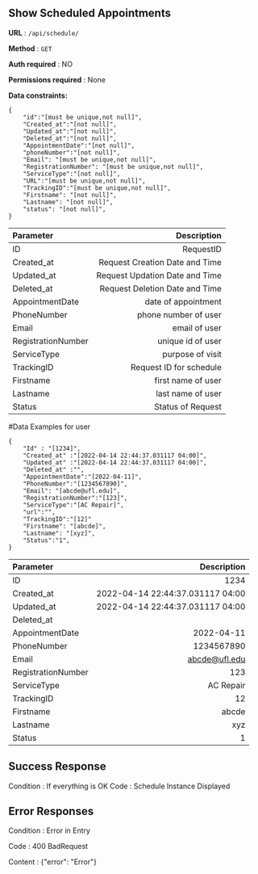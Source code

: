 


## Show Scheduled Appointments


**URL** : ``` /api/schedule/ ```

**Method** : ``` GET ```

**Auth required** : NO

**Permissions required** : None

**Data constraints:**

```
{
    "id":"[must be unique,not null]",
    "Created_at":"[not null]",
    "Updated_at":"[not null]",
    "Deleted_at":"[not null]",
    "AppointmentDate":"[not null]",
    "phoneNumber":"[not null]",
    "Email": "[must be unique,not null]",
    "RegistrationNumber": "[must be unique,not null]",
    "ServiceType":"[not null]",
    "URL":"[must be unique,not null]",
    "TrackingID":"[must be unique,not null]",
    "Firstname": "[not null]",
    "Lastname": "[not null]",
    "status": "[not null]",
}
```
| Parameter      | Description
| :---        |    ----:  
| ID | RequestID
| Created_at | Request Creation Date and Time   
| Updated_at | Request Updation Date and Time  
| Deleted_at | Request Deletion Date and Time   
| AppointmentDate | date of appointment
| PhoneNumber | phone number of user     
| Email      |email of user 
| RegistrationNumber | unique id of user
| ServiceType | purpose of visit
| TrackingID | Request ID for schedule        
| Firstname      | first name of user      
| Lastname   | last name of user 
| Status | Status of Request

#Data Examples for user
```
{
    "Id" : "[1234]",
    "Created_at" :"[2022-04-14 22:44:37.031117 04:00]",
    "Updated_at" :"[2022-04-14 22:44:37.031117 04:00]",
    "Deleted_at" :"",
    "AppointmentDate":"[2022-04-11]",
    "PhoneNumber":"[1234567890]",
    "Email": "[abcde@ufl.edu]",
    "RegistrationNumber":"[123]",
    "ServiceType":"[AC Repair]",
    "url":"",
    "TrackingID":"[12]"
    "Firstname": "[abcde]",
    "Lastname": "[xyz]",
    "Status":"1",
}

```
| Parameter      | Description
| :---        |    ----:  
| ID | 1234
| Created_at | 2022-04-14 22:44:37.031117 04:00   
| Updated_at | 2022-04-14 22:44:37.031117 04:00  
| Deleted_at |    
| AppointmentDate | 2022-04-11
| PhoneNumber | 1234567890     
| Email      |abcde@ufl.edu 
| RegistrationNumber | 123
| ServiceType | AC Repair
| TrackingID | 12        
| Firstname      | abcde      
| Lastname   | xyz 
| Status | 1 
## Success Response

Condition : If everything is OK 
Code : Schedule Instance Displayed

## Error Responses
Condition : Error in Entry

Code : 400 BadRequest

Content : {"error": "Error"}
